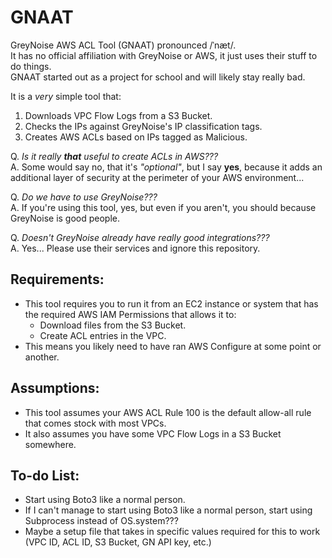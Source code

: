 # GNAAT  
GreyNoise AWS ACL Tool (GNAAT) pronounced /ˈnæt/.  
It has no official affiliation with GreyNoise or AWS, it just uses their stuff to do things.  
GNAAT started out as a project for school and will likely stay really bad.  
  
It is a *very* simple tool that:  
1. Downloads VPC Flow Logs from a S3 Bucket.
2. Checks the IPs against GreyNoise's IP classification tags.
3. Creates AWS ACLs based on IPs tagged as Malicious.
  
Q. *Is it really **that** useful to create ACLs in AWS???*  
A. Some would say no, that it's *"optional"*, but I say **yes**, because it adds an additional layer of security at the perimeter of your AWS environment...  
  
Q. *Do we have to use GreyNoise???*  
A. If you're using this tool, yes, but even if you aren't, you should because GreyNoise is good people.
  
Q. *Doesn't GreyNoise already have really good integrations???*  
A. Yes... Please use their services and ignore this repository.
  
## Requirements:
* This tool requires you to run it from an EC2 instance or system that has the required AWS IAM Permissions that allows it to:
  - Download files from the S3 Bucket.
  - Create ACL entries in the VPC.
* This means you likely need to have ran AWS Configure at some point or another.

## Assumptions:
* This tool assumes your AWS ACL Rule 100 is the default allow-all rule that comes stock with most VPCs.
* It also assumes you have some VPC Flow Logs in a S3 Bucket somewhere.
  
## To-do List:
* Start using Boto3 like a normal person.
* If I can't manage to start using Boto3 like a normal person, start using Subprocess instead of OS.system???
* Maybe a setup file that takes in specific values required for this to work (VPC ID, ACL ID, S3 Bucket, GN API key, etc.)
